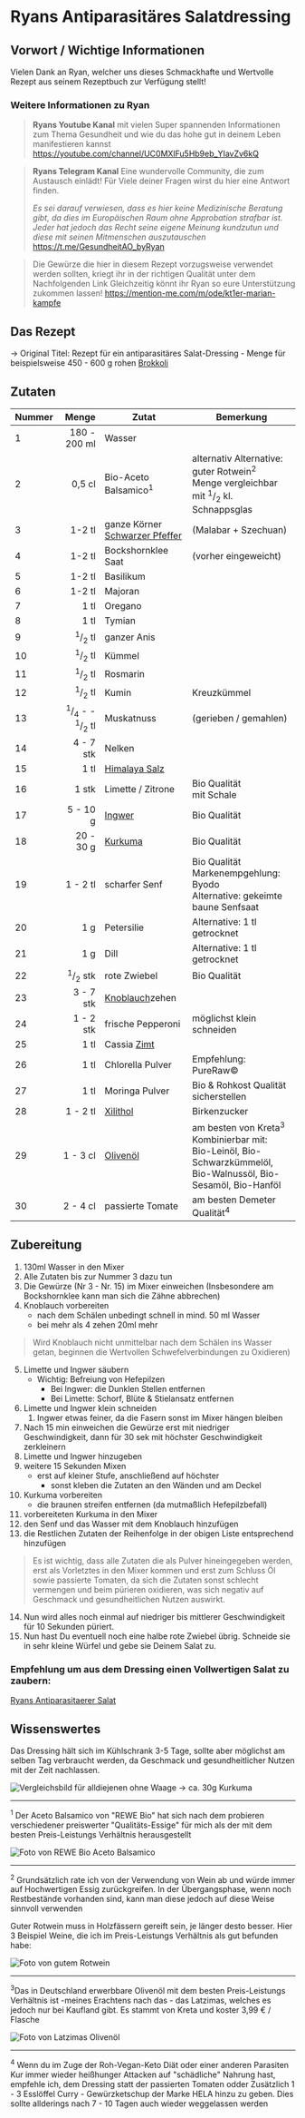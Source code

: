 # Ryans Antiparasitäres Salatdressing

## Vorwort / Wichtige Informationen
Vielen Dank an Ryan, welcher uns dieses Schmackhafte und Wertvolle Rezept aus seinem Rezeptbuch zur Verfügung stellt!
### Weitere Informationen zu Ryan
> **Ryans Youtube Kanal** 
> mit vielen Super spannenden Informationen zum Thema Gesundheit und wie du das hohe gut in deinem Leben manifestieren kannst
> <https://youtube.com/channel/UC0MXlFu5Hb9eb_YIavZv6kQ>

> **Ryans Telegram Kanal**
> Eine wundervolle Community, die zum Austausch einlädt!
> Für Viele deiner Fragen wirst du hier eine Antwort finden.
>
>_Es sei darauf verwiesen, dass es hier keine Medizinische Beratung gibt, da dies im Europäischen Raum ohne Approbation strafbar ist. Jeder hat jedoch das Recht seine eigene Meinung kundzutun und diese mit seinen Mitmenschen auszutauschen_
><https://t.me/GesundheitAO_byRyan>

>Die Gewürze die hier in diesem Rezept vorzugsweise verwendet werden sollten, kriegt ihr in der richtigen Qualität unter dem Nachfolgenden Link
>Gleichzeitig könnt ihr Ryan so eure Unterstützung zukommen lassen!
><https://mention-me.com/m/ode/kt1er-marian-kampfe>
## Das Rezept
-> Original Titel: Rezept für ein antiparasitäres Salat-Dressing - Menge für beispielsweise 450 - 600 g rohen [Brokkoli](../../Stoffe/Rohstoffe/Brokkoli.md)

## Zutaten
| Nummer |                                                       Menge | Zutat                                                                           | Bemerkung                                                                                                                                |
| ------ | -----------------------------------------------------------:| ------------------------------------------------------------------------------- | ---------------------------------------------------------------------------------------------------------------------------------------- |
| 1      |                                               180 - 200  ml | Wasser                                                                          |                                                                                                                                          |
| 2      |                                                     0,5  cl | Bio-Aceto Balsamico<sup>1</sup>                                                 | alternativ Alternative: guter Rotwein<sup>2</sup> </br> Menge vergleichbar mit <sup>1</sup>/<sub>2</sub> kl. Schnappsglas                |
| 3      |                                                     1-2  tl | ganze Körner [Schwarzer Pfeffer](../../Stoffe/Rohstoffe/Schwarzer%20Pfeffer.md) | (Malabar + Szechuan)                                                                                                                     |
| 4      |                                                     1-2  tl | Bockshornklee Saat                                                              | (vorher eingeweicht)                                                                                                                     |
| 5      |                                                     1-2  tl | Basilikum                                                                       |                                                                                                                                          |
| 6      |                                                     1-2  tl | Majoran                                                                         |                                                                                                                                          |
| 7      |                                                       1  tl | Oregano                                                                         |                                                                                                                                          |
| 8      |                                                       1  tl | Tymian                                                                          |                                                                                                                                          |
| 9      |                               <sup>1</sup>/<sub>2</sub>  tl | ganzer Anis                                                                     |                                                                                                                                          |
| 10     |                               <sup>1</sup>/<sub>2</sub>  tl | Kümmel                                                                          |                                                                                                                                          |
| 11     |                               <sup>1</sup>/<sub>2</sub>  tl | Rosmarin                                                                        |                                                                                                                                          |
| 12     |                               <sup>1</sup>/<sub>2</sub>  tl | Kumin                                                                           | Kreuzkümmel                                                                                                                              |
| 13     | <sup>1</sup>/<sub>4</sub> - - <sup>1</sup>/<sub>2</sub>  tl | Muskatnuss                                                                      | (gerieben / gemahlen)                                                                                                                    |
| 14     |                                                  4 - 7  stk | Nelken                                                                          |                                                                                                                                          |
| 15     |                                                       1  tl | [Himalaya Salz](../../Stoffe/Rohstoffe/Salze/Himalaya%20Salz.md)                |                                                                                                                                          |
| 16     |                                                      1  stk | Limette / Zitrone                                                               | Bio Qualität</br>mit Schale                                                                                                              |
| 17     |                                                   5 - 10  g | [Ingwer](../../Stoffe/Rohstoffe/Ingwer.md)                                      | Bio Qualität                                                                                                                             |
| 18     |                                                  20 - 30  g | [Kurkuma](../../Stoffe/Rohstoffe/Kurkuma.md)                                    | Bio Qualität                                                                                                                             |
| 19     |                                                   1 - 2  tl | scharfer Senf                                                                   | Bio Qualität</br>Markenempgehlung: Byodo</br>Alternative: gekeimte baune Senfsaat                                                        |
| 20     |                                                        1  g | Petersilie                                                                      | Alternative: 1 tl getrocknet                                                                                                             |
| 21     |                                                        1  g | Dill                                                                            | Alternative: 1 tl getrocknet                                                                                                             |
| 22     |                              <sup>1</sup>/<sub>2</sub>  stk | rote Zwiebel                                                                    | Bio Qualität                                                                                                                             |
| 23     |                                                  3 - 7  stk | [Knoblauch](../../Stoffe/Rohstoffe/Knoblauch.md)zehen                           |                                                                                                                                          |
| 24     |                                                  1 - 2  stk | frische Pepperoni                                                               | möglichst klein schneiden                                                                                                                |
| 25     |                                                       1  tl | Cassia [Zimt](../../Stoffe/Rohstoffe/Zimt.md)                                   |                                                                                                                                          |
| 26     |                                                       1  tl | Chlorella Pulver                                                                | Empfehlung: PureRaw©                                                                                                                     |
| 27     |                                                       1  tl | Moringa Pulver                                                                  | Bio & Rohkost Qualität sicherstellen                                                                                                     |
| 28     |                                                   1 - 2  tl | [Xilithol](../../Stoffe/Rohstoffe/Xilithol.md)                                  | Birkenzucker                                                                                                                             |
| 29     |                                                   1 - 3  cl | [Olivenöl](../../Stoffe/Rohstoffe/Olivenöl.md)                                  | am besten von Kreta<sup>3</sup> </br> Kombinierbar mit:</br> Bio-Leinöl, Bio-Schwarzkümmelöl,</br>Bio-Walnussöl, Bio-Sesamöl, Bio-Hanföl |
| 30     |                                                   2 - 4  cl | passierte Tomate                                                                | am besten Demeter Qualität<sup>4</sup>                                                                                                   |



## Zubereitung
1. 130ml Wasser in den Mixer
2. Alle Zutaten bis zur Nummer 3 dazu tun
3. Die Gewürze (Nr 3 - Nr. 15) im Mixer einweichen (Insbesondere am Bockshornklee kann man sich die Zähne abbrechen)
4. Knoblauch vorbereiten 
	- nach dem Schälen unbedingt schnell in mind. 50 ml Wasser
	- bei mehr als 4 zehen 20ml mehr

>Wird Knoblauch nicht unmittelbar nach dem Schälen ins Wasser getan, beginnen die Wertvollen Schwefelverbindungen zu Oxidieren)

5. Limette und Ingwer säubern
	- Wichtig: Befreiung von Hefepilzen
		- Bei Ingwer: die Dunklen Stellen entfernen
		- Bei Limette: Schorf, Blüte & Stielansatz entfernen
6. Limette und Ingwer klein schneiden 
	1. Ingwer etwas feiner, da die Fasern sonst im Mixer hängen bleiben
7. Nach 15 min einweichen die Gewürze erst mit niedriger Geschwindigkeit, dann für 30 sek mit höchster Geschwindigkeit zerkleinern
8. Limette und Ingwer hinzugeben
9. weitere 15 Sekunden Mixen
	- erst auf kleiner Stufe, anschließend auf höchster
		- sonst kleben die Zutaten an den Wänden und am Deckel 
10. Kurkuma vorbereiten
	- die braunen streifen entfernen (da mutmaßlich Hefepilzbefall)
11. vorbereiteten Kurkuma in den Mixer
12. den Senf und das Wasser mit dem Knoblauch hinzufügen
13. die Restlichen Zutaten der Reihenfolge in der obigen Liste entsprechend hinzufügen
	
> Es ist wichtig, dass alle Zutaten die als Pulver hineingegeben werden, erst als Vorletztes in den Mixer kommen und erst zum Schluss Öl sowie passierte Tomaten, da sich die Zutaten sonst schlecht vermengen und beim pürieren oxidieren, was sich negativ auf Geschmack und gesundheitlichen Nutzen auswirkt. 

14. Nun wird alles noch einmal auf niedriger bis mittlerer Geschwindigkeit für 10 Sekunden püriert.
15. Nun hast Du eventuell noch eine halbe rote  Zwiebel übrig. Schneide sie in sehr kleine  Würfel und gebe sie Deinem Salat zu. 

### Empfehlung um aus dem Dressing einen Vollwertigen Salat zu zaubern:
[Ryans Antiparasitaerer Salat](Ryans%20Antiparasitaerer%20Salat.md)
 
 ## Wissenswertes
Das Dressing hält sich im Kühlschrank 3-5 Tage, sollte aber möglichst am selben Tag verbraucht werden, da Geschmack und gesundheitlicher Nutzen mit der Zeit nachlassen.

![Vergleichsbild für alldiejenen ohne Waage -> ca. 30g Kurkuma](__Attachments/Pasted%20image%2020220223150506.png)

--------
<sup>1</sup> Der Aceto Balsamico von "REWE Bio" hat sich nach dem probieren verschiedener preiswerter "Qualitäts-Essige" für mich als der mit dem besten Preis-Leistungs Verhältnis herausgestellt

![Foto von REWE Bio Aceto Balsamico](__Attachments/Pasted%20image%2020220223212419.png)

-----------------
<sup>2</sup> Grundsätzlich rate ich von der Verwendung von Wein ab und würde immer auf Hochwertigen Essig zurückgreifen. In der Übergangsphase, wenn noch Restbestände vorhanden sind, kann man diese jedoch auf diese Weise sinnvoll verwenden

Guter Rotwein muss in Holzfässern gereift sein, je länger desto besser.
Hier 3 Beispiel Weine, die ich im Preis-Leistungs Verhältnis als gut befunden habe:

![Foto von gutem Rotwein](__Attachments/Pasted%20image%2020220223213227.png)

---------
<sup>3</sup>Das in Deutschland erwerbbare Olivenöl mit dem besten Preis-Leistungs Verhältnis ist -meines Erachtens nach das - das Latzimas, welches es jedoch nur bei Kaufland gibt.
Es stammt von Kreta und koster 3,99 € / Flasche

![Foto von Latzimas Olivenöl ](__Attachments/Pasted%20image%2020220223212746.png)

----------

<sup>4</sup> Wenn du im Zuge der Roh-Vegan-Keto Diät oder einer anderen Parasiten Kur immer wieder heißhunger Attacken auf "schädliche" Nahrung hast, empfehle ich, dem Dressing statt der passierten Tomaten odder Zusätzlich 1 - 3 Esslöffel Curry - Gewürzketschup der Marke HELA hinzu zu geben. Dies sollte allderings nach 7 - 10 Tagen auch wieder weggelassen werden